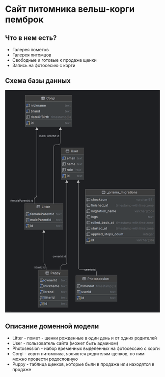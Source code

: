 # Сайт питомника вельш-корги пемброк

## Что в нем есть?

* Галерея пометов
* Галерея питомцов
* Свободные и готовые к продаже щенки
* Запись на фотосесию с корги

## Схема базы данных

![img.png](schema.png)

## Описание доменной модели 

* Litter - помет - щенки рожденные в один день и от одних родителей
* User - пользователь сайта (может быть админом)
* Photosession - набор временных выделенных на фотосессию с корги 
* Corgi - корги питомника, являются родителям щенков, по ним можно провести родословную
* Puppy - таблица щенков, которые были в продаже или находятся в продаже